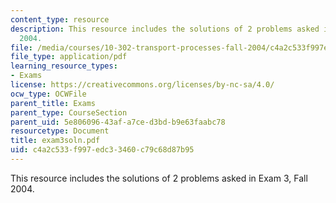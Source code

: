 ```yaml
---
content_type: resource
description: This resource includes the solutions of 2 problems asked in Exam 3, Fall
  2004.
file: /media/courses/10-302-transport-processes-fall-2004/c4a2c533f997edc33460c79c68d87b95_exam3soln.pdf
file_type: application/pdf
learning_resource_types:
- Exams
license: https://creativecommons.org/licenses/by-nc-sa/4.0/
ocw_type: OCWFile
parent_title: Exams
parent_type: CourseSection
parent_uid: 5e806096-43af-a7ce-d3bd-b9e63faabc78
resourcetype: Document
title: exam3soln.pdf
uid: c4a2c533-f997-edc3-3460-c79c68d87b95
---
```

This resource includes the solutions of 2 problems asked in Exam 3, Fall 2004.